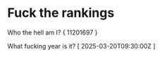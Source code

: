 # Fuck the rankings

Who the hell am I?
{ 11201697 }

What fucking year is it?
[ 2025-03-20T09:30:00Z ]
